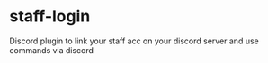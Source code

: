 # staff-login
Discord plugin to link your staff acc on your discord server and use commands via discord
